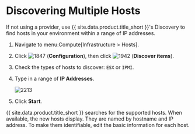 # Discovering Multiple Hosts

If not using a provider, use {{ site.data.product.title_short }}'s Discovery to find hosts
in your environment within a range of IP addresses.

1.  Navigate to menu:Compute\[Infrastructure \> Hosts\].

2.  Click ![1847](../images/1847.png) (**Configuration**), then click
    ![1942](../images/1942.png) (**Discover items**).

3.  Check the types of hosts to discover: `ESX` or `IPMI`.

4.  Type in a range of **IP Addresses**.

    ![2213](../images/2213.png)

5.  Click **Start**.

{{ site.data.product.title_short }} searches for the supported hosts. When available, the
new hosts display. They are named by hostname and IP address. To make
them identifiable, edit the basic information for each host.
